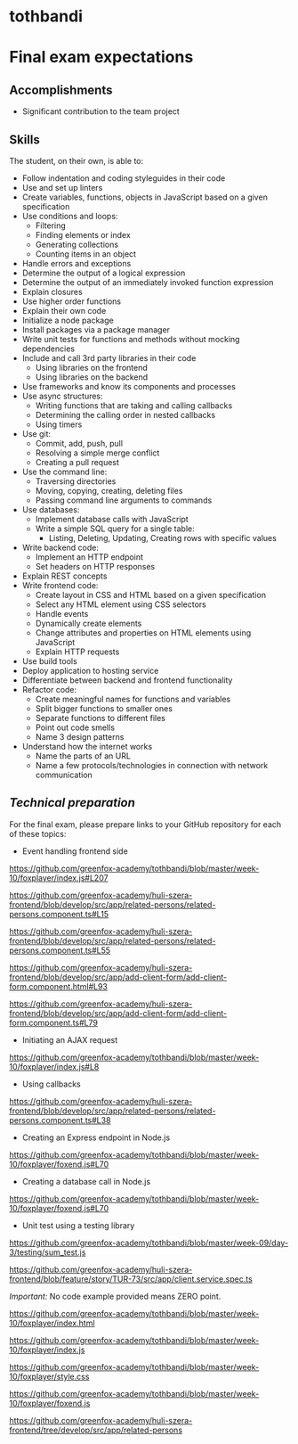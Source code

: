 # tothbandi

# Final exam expectations

## Accomplishments

 -  Significant contribution to the team project

## Skills

The student, on their own, is able to:

 -  Follow indentation and coding styleguides in their code
 -  Use and set up linters
 -  Create variables, functions, objects in JavaScript based on a given specification
 -  Use conditions and loops:
     -  Filtering
     -  Finding elements or index
     -  Generating collections
     -  Counting items in an object
 -  Handle errors and exceptions
 -  Determine the output of a logical expression
 -  Determine the output of an immediately invoked function expression
 -  Explain closures
 -  Use higher order functions
 -  Explain their own code
 -  Initialize a node package
 -  Install packages via a package manager
 -  Write unit tests for functions and methods without mocking dependencies
 -  Include and call 3rd party libraries in their code
     -  Using libraries on the frontend
     -  Using libraries on the backend
 -  Use frameworks and know its components and processes
 -  Use async structures:
     -  Writing functions that are taking and calling callbacks
     -  Determining the calling order in nested callbacks
     -  Using timers
 -  Use git:
     -  Commit, add, push, pull
     -  Resolving a simple merge conflict
     -  Creating a pull request
 -  Use the command line:
     -  Traversing directories
     -  Moving, copying, creating, deleting files
     -  Passing command line arguments to commands
 -  Use databases:
     -  Implement database calls with JavaScript
     -  Write a simple SQL query for a single table:
         -  Listing, Deleting, Updating, Creating rows with specific values
 -  Write backend code:
     -  Implement an HTTP endpoint
     -  Set headers on HTTP responses
 -  Explain REST concepts
 -  Write frontend code:
     -  Create layout in CSS and HTML based on a given specification
     -  Select any HTML element using CSS selectors
     -  Handle events
     -  Dynamically create elements
     -  Change attributes and properties on HTML elements using JavaScript
     -  Explain HTTP requests
 -  Use build tools
 -  Deploy application to hosting service
 -  Differentiate between backend and frontend functionality
 -  Refactor code:
     -  Create meaningful names for functions and variables
     -  Split bigger functions to smaller ones
     -  Separate functions to different files
     -  Point out code smells
     -  Name 3 design patterns
 -  Understand how the internet works
     -  Name the parts of an URL
     -  Name a few protocols/technologies in connection with network communication

## *Technical preparation*

For the final exam, please prepare links to your GitHub repository for each of these topics:

- Event handling frontend side

https://github.com/greenfox-academy/tothbandi/blob/master/week-10/foxplayer/index.js#L207

https://github.com/greenfox-academy/huli-szera-frontend/blob/develop/src/app/related-persons/related-persons.component.ts#L15

https://github.com/greenfox-academy/huli-szera-frontend/blob/develop/src/app/related-persons/related-persons.component.ts#L55

https://github.com/greenfox-academy/huli-szera-frontend/blob/develop/src/app/add-client-form/add-client-form.component.html#L93

https://github.com/greenfox-academy/huli-szera-frontend/blob/develop/src/app/add-client-form/add-client-form.component.ts#L79

- Initiating an AJAX request

https://github.com/greenfox-academy/tothbandi/blob/master/week-10/foxplayer/index.js#L8

- Using callbacks

https://github.com/greenfox-academy/huli-szera-frontend/blob/develop/src/app/related-persons/related-persons.component.ts#L38

- Creating an Express endpoint in Node.js

https://github.com/greenfox-academy/tothbandi/blob/master/week-10/foxplayer/foxend.js#L70

- Creating a database call in Node.js

https://github.com/greenfox-academy/tothbandi/blob/master/week-10/foxplayer/foxend.js#L70

- Unit test using a testing library

https://github.com/greenfox-academy/tothbandi/blob/master/week-09/day-3/testing/sum_test.js

https://github.com/greenfox-academy/huli-szera-frontend/blob/feature/story/TUR-73/src/app/client.service.spec.ts

*Important:* No code example provided means ZERO point.


https://github.com/greenfox-academy/tothbandi/blob/master/week-10/foxplayer/index.html

https://github.com/greenfox-academy/tothbandi/blob/master/week-10/foxplayer/index.js

https://github.com/greenfox-academy/tothbandi/blob/master/week-10/foxplayer/style.css

https://github.com/greenfox-academy/tothbandi/blob/master/week-10/foxplayer/foxend.js

https://github.com/greenfox-academy/huli-szera-frontend/tree/develop/src/app/related-persons
